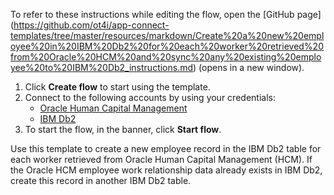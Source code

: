 To refer to these instructions while editing the flow, open the [GitHub page]
(https://github.com/ot4i/app-connect-templates/tree/master/resources/markdown/Create%20a%20new%20employee%20in%20IBM%20Db2%20for%20each%20worker%20retrieved%20from%20Oracle%20HCM%20and%20sync%20any%20existing%20employee%20to%20IBM%20Db2_instructions.md) (opens in a new window).

1. Click **Create flow** to start using the template.
2. Connect to the following accounts by using your credentials:
   - [Oracle Human Capital Management](https://www.ibm.com/docs/en/app-connect/containers_cd?topic=apps-oracle-human-capital-management)
   - [IBM Db2](https://www.ibm.com/docs/en/app-connect/containers_cd?topic=apps-db2) 
3. To start the flow, in the banner, click **Start flow**.

Use this template to create a new employee record in the IBM Db2 table for each worker retrieved from Oracle Human Capital Management (HCM). If the Oracle HCM employee work relationship data already exists in IBM Db2, create this record in another IBM Db2 table.
 
